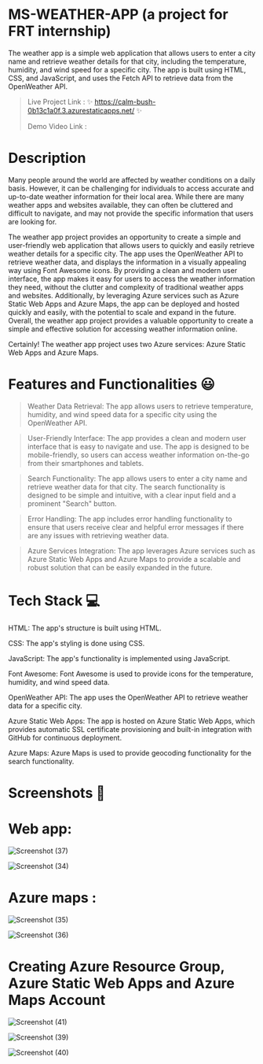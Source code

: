 # MS-WEATHER-APP  (a project for FRT internship)

The weather app is a simple web application that allows users to enter a city name and retrieve weather details for that city, including the temperature, humidity, and wind speed for a specific city. 
The app is built using HTML, CSS, and JavaScript, and uses the Fetch API to retrieve data from the OpenWeather API. 

> Live Project Link : ✨ https://calm-bush-0b13c1a0f.3.azurestaticapps.net/ ✨
>
> Demo Video Link :

# Description

 Many people around the world are affected by weather conditions on a daily basis. However, it can be challenging for individuals to access accurate and up-to-date weather information for their local area. While there are many weather apps and websites available, they can often be cluttered and difficult to navigate, and may not provide the specific information that users are looking for.
 
 The weather app project provides an opportunity to create a simple and user-friendly web application that allows users to quickly and easily retrieve weather details for a specific city. The app uses the OpenWeather API to retrieve weather data, and displays the information in a visually appealing way using Font Awesome icons. By providing a clean and modern user interface, the app makes it easy for users to access the weather information they need, without the clutter and complexity of traditional weather apps and websites. Additionally, by leveraging Azure services such as Azure Static Web Apps and Azure Maps, the app can be deployed and hosted quickly and easily, with the potential to scale and expand in the future. Overall, the weather app project provides a valuable opportunity to create a simple and effective solution for accessing weather information online.
 
 Certainly!  The weather app project uses two Azure services: Azure Static Web Apps and Azure Maps.
 
 # Features and Functionalities 😃

> Weather Data Retrieval: The app allows users to retrieve temperature, humidity, and wind speed data for a specific city using the OpenWeather API.

> User-Friendly Interface: The app provides a clean and modern user interface that is easy to navigate and use. The app is designed to be mobile-friendly, so users can access weather information on-the-go from their smartphones and tablets.

> Search Functionality: The app allows users to enter a city name and retrieve weather data for that city. The search functionality is designed to be simple and intuitive, with a clear input field and a prominent "Search" button.
 
> Error Handling: The app includes error handling functionality to ensure that users receive clear and helpful error messages if there are any issues with retrieving weather data.

> Azure Services Integration: The app leverages Azure services such as Azure Static Web Apps and Azure Maps to provide a scalable and robust solution that can be easily expanded in the future. 

# Tech Stack 💻
HTML: The app's structure is built using HTML.

CSS: The app's styling is done using CSS.

JavaScript: The app's functionality is implemented using JavaScript.

Font Awesome: Font Awesome is used to provide icons for the temperature, humidity, and wind speed data.

OpenWeather API: The app uses the OpenWeather API to retrieve weather data for a specific city.

Azure Static Web Apps: The app is hosted on Azure Static Web Apps, which provides automatic SSL certificate provisioning and built-in integration with GitHub for continuous deployment.

Azure Maps: Azure Maps is used to provide geocoding functionality for the search functionality.

# Screenshots 📸
# Web app:
![Screenshot (37)](https://user-images.githubusercontent.com/125504054/231598068-b0ae7395-e8fd-4c35-89ef-e81fdfcfe6b8.png)

![Screenshot (34)](https://user-images.githubusercontent.com/125504054/231598263-3110f246-3328-4991-9784-536ce92fd6c6.png)

# Azure maps :
![Screenshot (35)](https://user-images.githubusercontent.com/125504054/231598673-9e9c2d98-50ad-40f7-ace9-bb844f57b37e.png)

![Screenshot (36)](https://user-images.githubusercontent.com/125504054/231598465-7c9fb8c1-eb81-4775-81e9-74c60c8973fa.png)

# Creating Azure Resource Group, Azure Static Web Apps and Azure Maps Account

![Screenshot (41)](https://user-images.githubusercontent.com/125504054/231608580-4ee40841-5faa-4dd0-bceb-56dd561b8651.png)


![Screenshot (39)](https://user-images.githubusercontent.com/125504054/231608603-74456ae9-ef6d-4220-84aa-0b1fa4500a0a.png)


![Screenshot (40)](https://user-images.githubusercontent.com/125504054/231608615-756c83c6-4575-493a-a37e-d31ff8b20c88.png)


